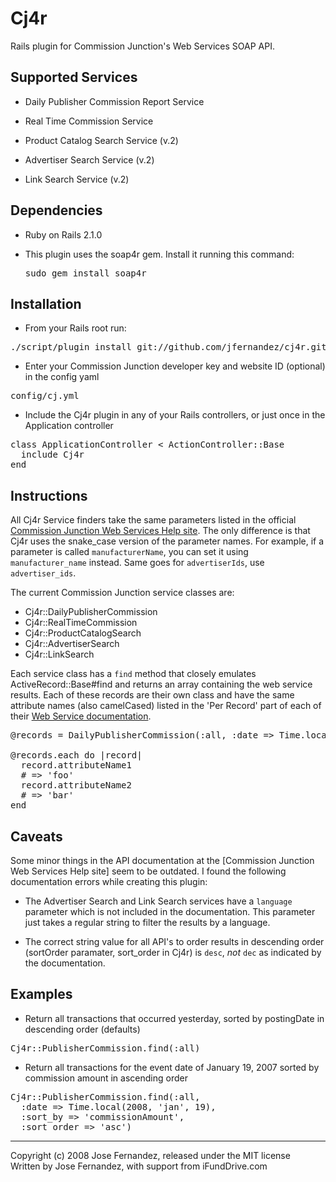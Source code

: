 # Cj4r #

Rails plugin for Commission Junction's Web Services SOAP API.

## Supported Services ##

* Daily Publisher Commission Report Service

* Real Time Commission Service 

* Product Catalog Search Service (v.2)

* Advertiser Search Service (v.2)

* Link Search Service (v.2)

## Dependencies ##

* Ruby on Rails 2.1.0

* This plugin uses the soap4r gem.  Install it running this command: <pre>sudo gem install soap4r</pre>


## Installation ##

* From your Rails root run:

<pre>
./script/plugin install git://github.com/jfernandez/cj4r.git
</pre>
  
* Enter your Commission Junction developer key and website ID (optional) in the config yaml

<pre>
config/cj.yml
</pre>

* Include the Cj4r plugin in any of your Rails controllers, or just once in the Application controller

<pre>
class ApplicationController < ActionController::Base
  include Cj4r
end
</pre>

## Instructions ##

All Cj4r Service finders take the same parameters listed in the official [Commission Junction Web Services Help site](http://help.cj.com/en/web_services/web_services.htm).  The only difference is that Cj4r uses the snake_case version of the parameter names.  For example, if a parameter is called `manufacturerName`, you can set it using `manufacturer_name` instead.  Same goes for `advertiserIds`, use `advertiser_ids`.

The current Commission Junction service classes are:

* Cj4r::DailyPublisherCommission
* Cj4r::RealTimeCommission
* Cj4r::ProductCatalogSearch
* Cj4r::AdvertiserSearch
* Cj4r::LinkSearch

Each service class has a `find` method that closely emulates ActiveRecord::Base#find and returns an array containing the web service results.  Each of these records are their own class and have the same attribute names (also camelCased) listed in the 'Per Record' part of each of their [Web Service documentation](http://help.cj.com/en/web_services/web_services.htm).

<pre>
@records = DailyPublisherCommission(:all, :date => Time.local(2008, 'jan', 19))

@records.each do |record|
  record.attributeName1
  # => 'foo'
  record.attributeName2
  # => 'bar'
end
</pre>

## Caveats ##

Some minor things in the API documentation at the [Commission Junction Web Services Help site] seem to be outdated.  I found the following documentation errors while creating this plugin:

* The Advertiser Search and Link Search services have a `language` parameter which is not included in the documentation.  This parameter just takes a regular string to filter the results by a language.

* The correct string value for all API's to order results in descending order (sortOrder paramater, sort_order in Cj4r) is `desc`, *not* `dec` as indicated by the documentation.

## Examples ##

* Return all transactions that occurred yesterday, sorted by postingDate in descending order (defaults)

<pre>
Cj4r::PublisherCommission.find(:all)
</pre>

* Return all transactions for the event date of January 19, 2007 sorted by commission amount in ascending order

<pre>
Cj4r::PublisherCommission.find(:all,
  :date => Time.local(2008, 'jan', 19),
  :sort_by => 'commissionAmount',
  :sort_order => 'asc')
</pre>


---
Copyright (c) 2008 Jose Fernandez, released under the MIT license<br/>
Written by Jose Fernandez, with support from iFundDrive.com